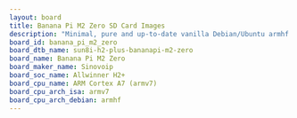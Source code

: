 ```yaml
---
layout: board
title: Banana Pi M2 Zero SD Card Images
description: "Minimal, pure and up-to-date vanilla Debian/Ubuntu armhf SD card images for Banana Pi M2 Zero by Sinovoip, SoC: Allwinner H2+, CPU ISA: armv7"
board_id: banana_pi_m2_zero
board_dtb_name: sun8i-h2-plus-bananapi-m2-zero
board_name: Banana Pi M2 Zero
board_maker_name: Sinovoip
board_soc_name: Allwinner H2+
board_cpu_name: ARM Cortex A7 (armv7)
board_cpu_arch_isa: armv7
board_cpu_arch_debian: armhf
---
```

